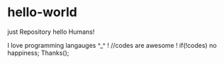 # hello-world
just Repository
hello Humans!
 
 I love programming langauges ^_^ !
 //codes are awesome !
 if(!codes) no happiness;
 Thanks();
